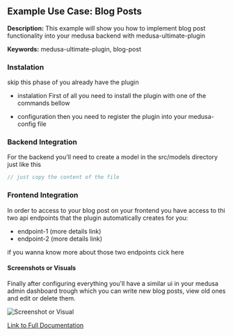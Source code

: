 ## Example Use Case: Blog Posts

**Description:** This example will show you how to implement blog post functionality into your medusa backend with medusa-ultimate-plugin

**Keywords:** medusa-ultimate-plugin, blog-post

### Instalation

skip this phase of you already have the plugin

- instalation First of all you need to install the plugin with one of the commands bellow

- configuration then you need to register the plugin into your medusa-config file

### Backend Integration

For the backend you'll need to create a model in the src/models directory just like this

```ts
// just copy the content of the file
```

### Frontend Integration

In order to access to your blog post on your frontend you have access to thi two api endpoints that the plugin automatically creates for you:

- endpoint-1 (more details link)
- endpoint-2 (more details link)

if you wanna know more about those two endpoints cick here

#### Screenshots or Visuals

Finally after configuring everything you'll have a similar ui in your medusa admin dashboard trough which you can write new blog posts, view old ones and edit or delete them.

![Screenshot or Visual](path/to/screenshot.png)

[Link to Full Documentation](#) <!-- Link to full documentation related to this use case -->
